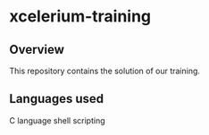 # xcelerium-training

## Overview
  This repository contains the solution of our training.
  
## Languages used
  C language 
  shell scripting 

